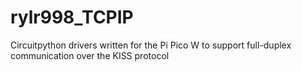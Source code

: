 # rylr998_TCPIP
Circuitpython drivers written for the Pi Pico W to support full-duplex communication over the KISS protocol
